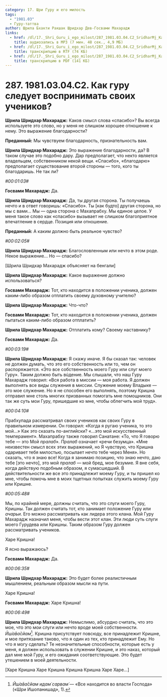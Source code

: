 ```yaml
---
category: 17. Шри Гуру и его милость
tags:
  - "1981.03"
  - Гуру-таттва
author: Шрила Бхакти Ракшак Шридхар Дев-Госвами Махарадж
links:
  - href: /dl/17._Shri_Guru_i_ego_milost/287_1981.03.04.C2_SridharMj_Kak_guru_sleduyet_vosprinimat_svoih_uchenikov.mp3
    title: аудиозапись в MP3 (7 мин. 48 сек., 4,9 МБ)
  - href: /dl/17._Shri_Guru_i_ego_milost/287_1981.03.04.C2_SridharMj_Kak_guru_sleduyet_vosprinimat_svoih_uchenikov.rtf
    title: транскрипцию в RTF (74 КБ)
  - href: /dl/17._Shri_Guru_i_ego_milost/287_1981.03.04.C2_SridharMj_Kak_guru_sleduyet_vosprinimat_svoih_uchenikov.pdf
    title: транскрипцию в PDF (141 КБ)
---
```


# 287. 1981.03.04.C2. Как гуру следует воспринимать своих учеников?

**Шрила Шридхар Махарадж:** Каков смысл слова «спасибо»? Вы всегда используете это слово, но у меня не слишком хорошее отношение к нему. Это выражение благодарности?

**Преданный:** Мы чувствуем благодарность, признательность вам.

**Шрила Шридхар Махарадж:** Это выражение благодарности, да? В таком случае это подобно дару. Дар предполагает, что некто является владельцем, собственником некой вещи. «Спасибо», «благодарю» предполагает существование второй стороны — того, кого ты благодаришь. Не так ли?

*#00:01:03#*

**Госвами Махарадж:** Да.

**Шрила Шридхар Махарадж:** Да, ты другая сторона. Ты получаешь нечто и в ответ говоришь: «Спасибо». Ты [как будто] другая сторона, но мы с вами… Мы — одна сторона с Махапрабху. Мы единое целое. У меня такое слово как «спасибо» вызывает не слишком благоприятное впечатление в сердце. Позиция или отношение.

**Преданный:** А каким должно быть реальное чувство?

*#00:02:05#*

**Шрила Шридхар Махарадж:** Благословленным или нечто в этом роде. Некое выражение… Но — спасибо?

[Шрила Шридхар Махарадж объясняет на бенгали]

**Шрила Шридхар Махарадж:** Какое выражение должно использоваться?

**Госвами Махарадж:** Тот, кто находится в положении ученика, должен каким-либо образом отплатить своему духовному учителю?

**Шрила Шридхар Махарадж:** Что-что?

**Госвами Махарадж:** Тот, кто находится в положении ученика, должен пытаться каким-либо образом отплатить?

**Шрила Шридхар Махарадж:** Отплатить кому? Своему наставнику?

**Госвами Махарадж:** Да.

*#00:03:19#*

**Шрила Шридхар Махарадж:** Я скажу иначе. Я бы сказал так: человек не должен думать, что это его собственность или то, чем он распоряжается. «Это все собственность моего Гуру или слуг моего Гуру». Таким должно быть вúдение. Мы слышали, что наш Гуру Махарадж говорил: «Вся работа в миссии — моя работа. Я должен выполнять все виды служения в миссии. Служение моему Владыке — это мое служение. Но я не способен его выполнять, поэтому Кришна отправил мне столь многих призванных помогать мне помощников. Они так же суть мои Гуру, пришедшие ко мне, чтобы облегчить мой труд».

*#00:04:10#*

Прабхупада рассматривал своих учеников как своих Гуру в правильном измерении. Он говорил: «Когда я ругаю ученика, то это мой…» Как это сказать по-английски? «…это мой искусственный темперамент». Махапрабху также говорил Санатане: «То, что Я говорю тебе — это Мой *пралаб*». *Пралаб* означает «речи безумца». «Мне неизвестен смысл всех этих выражений, но Я чувствую, что Кришна одаривает тебя милостью, посылает нечто тебе через Меня». Но сказать, что я знаю все! Когда я занимаю позицию, что знаю нечто, даю тебе [это нечто], это мой *пралаб* — мой бред, мое безумие. Я вне себя, когда действую подобным образом, я сумасшедший. В действительности же все это принадлежит моему Гуру, и ты пришел ко мне, чтобы помочь мне в моих тщетных попытках служить моему Гуру или Кришне.

*#00:05:48#*

Мы, по крайней мере, должны считать, что это слуги моего Гуру, Кришны. Так должен считать тот, кто занимает положение Гуру или *ачарьи*. Его можно рассматривать как лидера этого клана. Мой Гуру Махарадж назначил меня, чтобы вести этот клан. Эти люди суть слуги моего Гурудева или Кришны. Таким образом Гуру должен рассматривать учеников.

Харе Кришна!

Я ясно выражаюсь?

**Госвами Махарадж:** Да.

*#00:06:35#*

**Шрила Шридхар Махарадж:** Это будет более реалистичным мышлением, реальным образом мысли на пути.

Харе Кришна!

**Госвами Махарадж:** Харе Кришна!

*#00:06:49#*

**Шрила Шридхар Махарадж:** Немыслимо, абсурдно считать, что это мое, что это мои слуги или нечто вроде моей собственности. *Ӣш́а̄ва̄сйам*[^_ftn1]. Кришна присутствует повсюду, все принадлежит Кришне, и мое притязание таково, что я один из тех, кто принадлежит Ему. Но что я могу сделать? Те незначительные способности, которые есть у меня, я должен использовать в служении Кришне, и это наказ, который дал мне мой Гуру, и его ожидания соответствующие. Это будет утешением в моей деятельности.

[Харе Кришна Харе Кришна Кришна Кришна Харе Харе…]



[^_ftn1]: *Ӣш́а̄ва̄сйам идам̇ сарвам̇* — «Все находится во власти Господа» («Шри Ишопанишад», 1).

